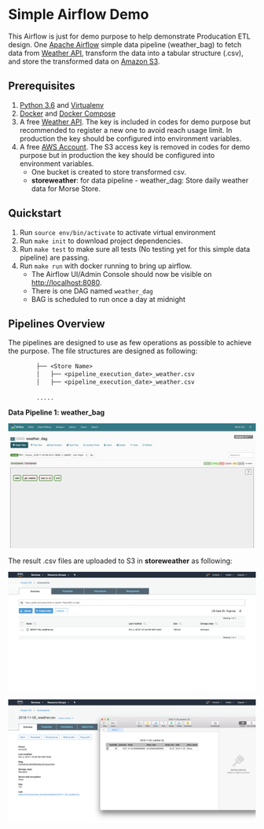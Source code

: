 # Simple Airflow Demo 
This Airflow is just for demo purpose to help demonstrate Producation ETL design. One [Apache Airflow](https://airflow.apache.org) simple data pipeline (weather_bag) to fetch data from [Weather API](https://openweathermap.org/api), transform the data into a tabular structure (.csv), and store the transformed data on [Amazon S3](https://aws.amazon.com/s3/).

## Prerequisites
1. [Python 3.6](https://www.python.org/) and [Virtualenv](https://virtualenv.pypa.io/en/latest/)
2. [Docker](https://docs.docker.com/install/) and [Docker Compose](https://docs.docker.com/compose/install/)
3. A free [Weather API](https://openweathermap.org/api). The key is included in codes for demo purpose but recommended to register a new one to avoid reach usage limit. In production the key should be configured into environment variables.
4. A free [AWS Account](https://aws.amazon.com/s3/). The S3 access key is removed in codes for demo purpose but in production the key should be configured into environment variables.
    * One bucket is created to store transformed csv. 
    * **storeweather**: for data pipeline - weather_dag: Store daily weather data for Morse Store.

## Quickstart
1. Run `source env/bin/activate` to activate virtual environment
2. Run `make init` to download project dependencies.
3. Run `make test` to make sure all tests (No testing yet for this simple data pipeline) are passing.
4. Run `make run` with docker running to bring up airflow.
    * The Airflow UI/Admin Console should now be visible on [http://localhost:8080](http://localhost:8080).
    * There is one DAG named `weather_dag`
    * BAG is scheduled to run once a day at midnight

## Pipelines Overview
The pipelines are designed to use as few operations as possible to achieve the purpose. The file structures are designed as following: 

			├── <Store Name>
			│   ├── <pipeline_execution_date>_weather.csv
			│   ├── <pipeline_execution_date>_weather.csv
	
			.....


**Data Pipeline 1: weather_bag**

![alt text](https://github.com/xinlutu2/Data_Engineer_Sales_Weather/blob/master/Airflow_demo/images/bag1.png 'BAGs layout')

The result .csv files are uploaded to S3 in **storeweather** as following:

![alt text](https://github.com/xinlutu2/Data_Engineer_Sales_Weather/blob/master/Airflow_demo/images//bucket1.png 'bucket layout')

![alt text](https://github.com/xinlutu2/Data_Engineer_Sales_Weather/blob/master/Airflow_demo/images//bucket_csv.png 'csv layout')
